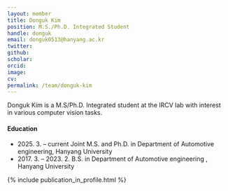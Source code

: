 ```yaml
---
layout: member
title: Donguk Kim
position: M.S./Ph.D. Integrated Student
handle: donguk
email: donguk0513@hanyang.ac.kr
twitter: 
github: 
scholar: 
orcid: 
image:
cv: 
permalink: /team/donguk-kim
---
```


Donguk Kim is a M.S/Ph.D. Integrated student at the IRCV lab with interest in various computer vision tasks.


#### Education

<ul class="chronological">
  <li><span>2025. 3. – current</span> Joint M.S. and Ph.D. in Department of Automotive engineering, Hanyang University</li>
  <li><span>2017. 3. – 2023. 2.</span> B.S. in Department of Automotive engineering
, Hanyang University</li>
  
</ul>

{% include publication_in_profile.html %}
